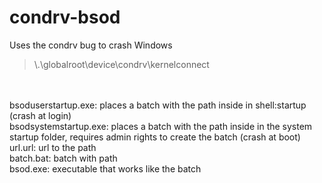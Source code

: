 # condrv-bsod

Uses the condrv bug to crash Windows
> \\.\globalroot\device\condrv\kernelconnect
<br/>
<br/>
bsoduserstartup.exe: places a batch with the path inside in shell:startup (crash at login)
<br/>
bsodsystemstartup.exe: places a batch with the path inside in the system startup folder, requires admin rights to create the batch (crash at boot)
<br/>
url.url: url to the path
<br/>
batch.bat: batch with path
<br/>
bsod.exe: executable that works like the batch
